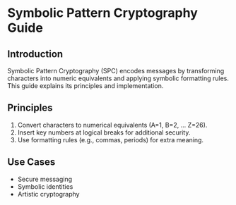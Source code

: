 # Symbolic Pattern Cryptography Guide

## Introduction
Symbolic Pattern Cryptography (SPC) encodes messages by transforming characters into numeric equivalents and applying symbolic formatting rules. This guide explains its principles and implementation.

## Principles
1. Convert characters to numerical equivalents (A=1, B=2, ... Z=26).
2. Insert key numbers at logical breaks for additional security.
3. Use formatting rules (e.g., commas, periods) for extra meaning.

## Use Cases
- Secure messaging
- Symbolic identities
- Artistic cryptography